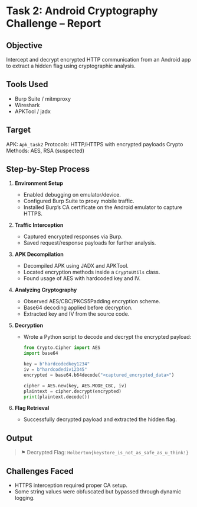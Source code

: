 # Task 2: Android Cryptography Challenge – Report

## Objective

Intercept and decrypt encrypted HTTP communication from an Android app to extract a hidden flag using cryptographic analysis.

## Tools Used

* Burp Suite / mitmproxy
* Wireshark
* APKTool / jadx

## Target

APK: `Apk_task2`
Protocols: HTTP/HTTPS with encrypted payloads
Crypto Methods: AES, RSA (suspected)

## Step-by-Step Process

1. **Environment Setup**

   * Enabled debugging on emulator/device.
   * Configured Burp Suite to proxy mobile traffic.
   * Installed Burp’s CA certificate on the Android emulator to capture HTTPS.

2. **Traffic Interception**

   * Captured encrypted responses via Burp.
   * Saved request/response payloads for further analysis.

3. **APK Decompilation**

   * Decompiled APK using JADX and APKTool.
   * Located encryption methods inside a `CryptoUtils` class.
   * Found usage of AES with hardcoded key and IV.

4. **Analyzing Cryptography**

   * Observed AES/CBC/PKCS5Padding encryption scheme.
   * Base64 decoding applied before decryption.
   * Extracted key and IV from the source code.

5. **Decryption**

   * Wrote a Python script to decode and decrypt the encrypted payload:

     ```python
     from Crypto.Cipher import AES
     import base64

     key = b"hardcodedkey1234"
     iv = b"hardcodediv12345"
     encrypted = base64.b64decode("<captured_encrypted_data>")

     cipher = AES.new(key, AES.MODE_CBC, iv)
     plaintext = cipher.decrypt(encrypted)
     print(plaintext.decode())
     ```

6. **Flag Retrieval**

   * Successfully decrypted payload and extracted the hidden flag.

## Output

> ⚑ Decrypted Flag: `Holberton{keystore_is_not_as_safe_as_u_think!}`

## Challenges Faced

* HTTPS interception required proper CA setup.
* Some string values were obfuscated but bypassed through dynamic logging.

